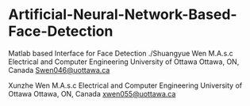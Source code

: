# Artificial-Neural-Network-Based-Face-Detection
Matlab based Interface for Face Detection
./Shuangyue Wen
M.A.s.c 
Electrical and Computer Engineering
University of Ottawa
Ottawa, ON, Canada
Swen046@uottawa.ca

Xunzhe Wen
M.A.s.c 
Electrical and Computer Engineering
University of Ottawa
Ottawa, ON, Canada
xwen055@uottawa.ca
